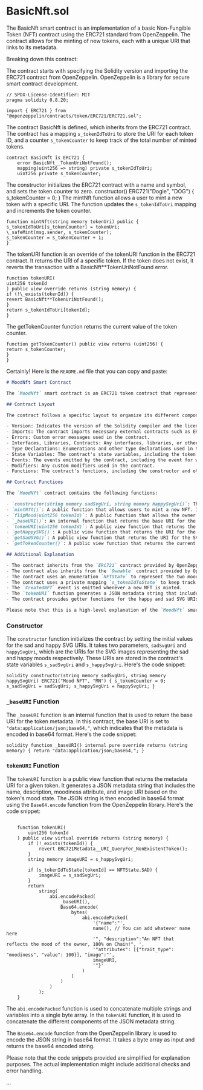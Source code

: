 # BasicNft.sol

The BasicNft smart contract is an implementation of a basic Non-Fungible Token (NFT) contract using the ERC721 standard from OpenZeppelin. The contract allows for the minting of new tokens, each with a unique URI that links to its metadata.

Breaking down this contract:

The contract starts with specifying the Solidity version and importing the ERC721 contract from OpenZeppelin. OpenZeppelin is a library for secure smart contract development.

```
// SPDX-License-Identifier: MIT
pragma solidity 0.8.20;

import { ERC721 } from "@openzeppelin/contracts/token/ERC721/ERC721.sol";
```

The contract BasicNft is defined, which inherits from the ERC721 contract. The contract has a mapping `s_tokenIdToUri` to store the URI for each token ID, and a counter `s_tokenCounter` to keep track of the total number of minted tokens.

```
contract BasicNft is ERC721 {
	error BasicNft__TokenUriNotFound();
	mapping(uint256 => string) private s_tokenIdToUri;
	uint256 private s_tokenCounter;
```

The constructor initializes the ERC721 contract with a name and symbol, and sets the token counter to zero.
constructor() ERC721("Dogie", "DOG") {
s_tokenCounter = 0;
}
The mintNft function allows a user to mint a new token with a specific URI. The function updates the `s_tokenIdToUri` mapping and increments the token counter.

```
function mintNft(string memory tokenUri) public {
s_tokenIdToUri[s_tokenCounter] = tokenUri;
\_safeMint(msg.sender, s_tokenCounter);
s_tokenCounter = s_tokenCounter + 1;
}
```

The tokenURI function is an override of the tokenURI function in the ERC721 contract. It returns the URI of a specific token. If the token does not exist, it reverts the transaction with a BasicNft\*\*TokenUriNotFound error.

```
function tokenURI(
uint256 tokenId
) public view override returns (string memory) {
if (!\_exists(tokenId)) {
revert BasicNft**TokenUriNotFound();
}
return s_tokenIdToUri[tokenId];
}
```

The getTokenCounter function returns the current value of the token counter.

```
function getTokenCounter() public view returns (uint256) {
return s_tokenCounter;
}
}
```

Certainly! Here is the `README.md` file that you can copy and paste:

```markdown
# MoodNft Smart Contract

The `MoodNft` smart contract is an ERC721 token contract that represents mood-based non-fungible tokens (NFTs). Each NFT in this contract has a mood state, either "HAPPY" or "SAD", which can be flipped by the owner of the token.

## Contract Layout

The contract follows a specific layout to organize its different components:

- Version: Indicates the version of the Solidity compiler and the license of the contract.
- Imports: The contract imports necessary external contracts such as ERC721 from OpenZeppelin and Ownable for access control.
- Errors: Custom error messages used in the contract.
- Interfaces, Libraries, Contracts: Any interfaces, libraries, or other contracts used by the contract.
- Type Declarations: Enumerations and other type declarations used in the contract.
- State Variables: The contract's state variables, including the token counter and the URIs for the SVG images representing the happy and sad moods.
- Events: The events emitted by the contract, including the event for when an NFT is created.
- Modifiers: Any custom modifiers used in the contract.
- Functions: The contract's functions, including the constructor and other utility functions.

## Contract Functions

The `MoodNft` contract contains the following functions:

- `constructor(string memory sadSvgUri, string memory happySvgUri)`: The constructor function that initializes the contract. It takes two parameters, the URIs for the SVG images representing the sad and happy moods.
- `mintNft()`: A public function that allows users to mint a new NFT. It mints a new token and assigns it to the caller of the function.
- `flipMood(uint256 tokenId)`: A public function that allows the owner of an NFT to flip its mood state between "HAPPY" and "SAD". It checks if the caller is the owner of the token before allowing the mood flip.
- `_baseURI()`: An internal function that returns the base URI for the token metadata.
- `tokenURI(uint256 tokenId)`: A public view function that returns the metadata URI for a given token. It includes the name, description, moodiness attribute, and image URI based on the token's mood state.
- `getHappySVG()`: A public view function that returns the URI for the SVG image representing the happy mood.
- `getSadSVG()`: A public view function that returns the URI for the SVG image representing the sad mood.
- `getTokenCounter()`: A public view function that returns the current token counter.

## Additional Explanation

- The contract inherits from the `ERC721` contract provided by OpenZeppelin, which implements the ERC721 standard for non-fungible tokens.
- The contract also inherits from the `Ownable` contract provided by OpenZeppelin, which provides basic access control functionalities.
- The contract uses an enumeration `NFTState` to represent the two mood states: "HAPPY" and "SAD".
- The contract uses a private mapping `s_tokenIdToState` to keep track of the mood state for each token.
- The `CreatedNFT` event is emitted whenever a new NFT is minted.
- The `tokenURI` function generates a JSON metadata string that includes the name, description, moodiness attribute, and image URI for a given token. It uses the `Base64` library from OpenZeppelin to encode the JSON string.
- The contract provides getter functions for the happy and sad SVG URIs, as well as the current token counter.

Please note that this is a high-level explanation of the `MoodNft` smart contract and its fundamental components. For a more detailed understanding, it is recommended to review each function and its implementation in the contract code.
```

### Constructor

The `constructor` function initializes the contract by setting the initial values for the sad and happy SVG URIs. It takes two parameters, `sadSvgUri` and `happySvgUri`, which are the URIs for the SVG images representing the sad and happy moods respectively. These URIs are stored in the contract's state variables `s_sadSvgUri` and `s_happySvgUri`. Here's the code snippet:

```
solidity constructor(string memory sadSvgUri, string memory happySvgUri) ERC721("Mood NFT", "MN") { s_tokenCounter = 0; s_sadSvgUri = sadSvgUri; s_happySvgUri = happySvgUri; }
```

### `_baseURI` Function

The `_baseURI` function is an internal function that is used to return the base URI for the token metadata. In this contract, the base URI is set to `"data:application/json;base64,"`, which indicates that the metadata is encoded in base64 format. Here's the code snippet:

```
solidity function _baseURI() internal pure override returns (string memory) { return "data:application/json;base64,"; }

```

### `tokenURI` Function

The `tokenURI` function is a public view function that returns the metadata URI for a given token. It generates a JSON metadata string that includes the name, description, moodiness attribute, and image URI based on the token's mood state. The JSON string is then encoded in base64 format using the `Base64.encode` function from the OpenZeppelin library. Here's the code snippet:

```

	function tokenURI(
		uint256 tokenId
	) public view virtual override returns (string memory) {
		if (!_exists(tokenId)) {
			revert ERC721Metadata__URI_QueryFor_NonExistentToken();
		}
		string memory imageURI = s_happySvgUri;

		if (s_tokenIdToState[tokenId] == NFTState.SAD) {
			imageURI = s_sadSvgUri;
		}
		return
			string(
				abi.encodePacked(
					_baseURI(),
					Base64.encode(
						bytes(
							abi.encodePacked(
								'{"name":"',
								name(), // You can add whatever name here
								'", "description":"An NFT that reflects the mood of the owner, 100% on Chain!", ',
								'"attributes": [{"trait_type": "moodiness", "value": 100}], "image":"',
								imageURI,
								'"}'
							)
						)
					)
				)
			);
	}

```

The `abi.encodePacked` function is used to concatenate multiple strings and variables into a single byte array. In the `tokenURI` function, it is used to concatenate the different components of the JSON metadata string.

The `Base64.encode` function from the OpenZeppelin library is used to encode the JSON string in base64 format. It takes a byte array as input and returns the base64 encoded string.

Please note that the code snippets provided are simplified for explanation purposes. The actual implementation might include additional checks and error handling.

...
